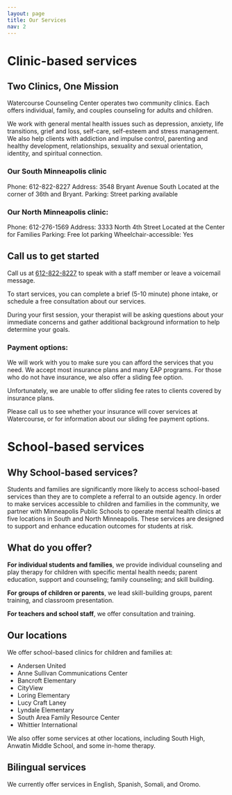 ```yaml
---
layout: page
title: Our Services
nav: 2
---
```


# Clinic-based services

## Two Clinics, One Mission

Watercourse Counseling Center operates two community clinics. Each offers individual, family, and couples counseling for adults and children.

We work with general mental health issues such as depression, anxiety, life transitions, grief and loss, self-care, self-esteem and stress management.  We also help clients with addiction and impulse control, parenting and healthy development, relationships, sexuality and sexual orientation, identity, and spiritual connection.

### Our South Minneapolis clinic

Phone:       612-822-8227
Address:    3548 Bryant Avenue South
Located at the corner of 36th and Bryant.
Parking:     Street parking available

### Our North Minneapolis clinic:

Phone:       612-276-1569
Address:    3333 North 4th Street
Located at the Center for Families
Parking:     Free lot parking
Wheelchair-accessible: Yes

## Call us to get started

Call us at [612-822-8227](tel:612-822-8227) to speak with a staff member or leave a voicemail message.

To start services, you can complete a brief (5-10 minute) phone intake, or schedule a free consultation about our services.

During your first session, your therapist will be asking questions about your immediate concerns and gather additional background information to help determine your goals.

### Payment options:

We will work with you to make sure you can afford the services that you need. We accept most insurance plans and many EAP programs. For those who do not have insurance, we also offer a sliding fee option.

Unfortunately, we are unable to offer sliding fee rates to clients covered by insurance plans.

Please call us to see whether your insurance will cover services at Watercourse, or for information about our sliding fee payment options.

# School-based services

## Why School-based services?

Students and families are significantly more likely to access school-based services than they are to complete a referral to an outside agency.  In order to make services accessible to children and families in the community, we partner with Minneapolis Public Schools to operate mental health clinics at five locations in South and North Minneapolis. These services are designed to support and enhance education outcomes for students at risk.

## What do you offer?

**For individual students and families**, we provide individual counseling and play therapy for children with specific mental health needs; parent education, support and counseling; family counseling; and skill building.

**For groups of children or parents**, we lead skill-building groups, parent training, and classroom presentation.

**For teachers and school staff**, we offer consultation and training.

## Our locations

We offer school-based clinics for children and families at:

* Andersen United
* Anne Sullivan Communications Center
* Bancroft Elementary
* CityView
* Loring Elementary
* Lucy Craft Laney
* Lyndale Elementary
* South Area Family Resource Center
* Whittier International

We also offer some services at other locations, including South High, Anwatin Middle School, and some in-home therapy.

## Bilingual services

We currently offer services in English, Spanish, Somali, and Oromo.
